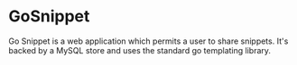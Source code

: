 # GoSnippet

Go Snippet is a web application which permits a user to share snippets. It's backed by a MySQL store and uses the
standard go templating library. 
